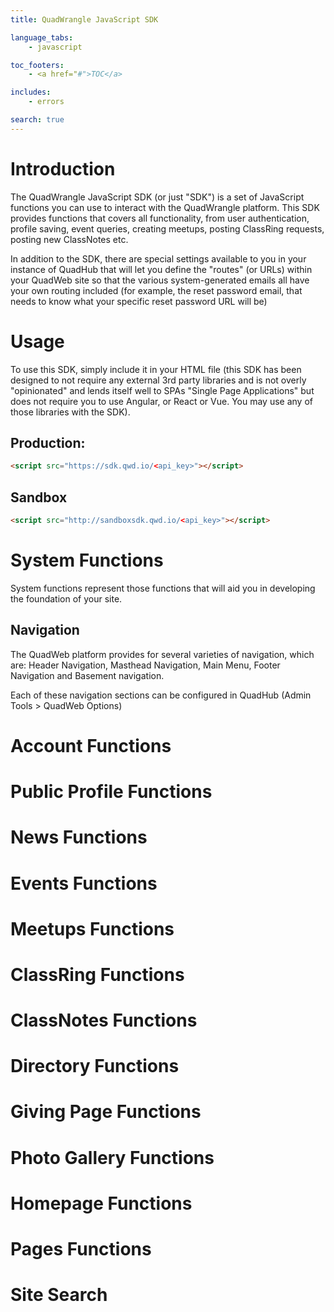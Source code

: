 ```yaml
---
title: QuadWrangle JavaScript SDK

language_tabs:
	- javascript

toc_footers:
	- <a href="#">TOC</a>

includes:
	- errors

search: true
---
```


# Introduction
The QuadWrangle JavaScript SDK (or just "SDK") is a set of JavaScript functions you can use to interact with the QuadWrangle platform. This SDK provides functions that covers all functionality, from user authentication, profile saving, event queries, creating meetups, posting ClassRing requests, posting new ClassNotes etc. 

In addition to the SDK, there are special settings available to you in your instance of QuadHub that will let you define the "routes" (or URLs) within your QuadWeb site so that the various system-generated emails all have your own routing included (for example, the reset password email, that needs to know what your specific reset password URL will be)

# Usage

To use this SDK, simply include it in your HTML file (this SDK has been designed to not require any external 3rd party libraries and is not overly "opinionated" and lends itself well to SPAs "Single Page Applications" but does not require you to use Angular, or React or Vue. You may use any of those libraries with the SDK). 

## Production:
```html
<script src="https://sdk.qwd.io/<api_key>"></script>
```

## Sandbox
```html
<script src="http://sandboxsdk.qwd.io/<api_key>"></script>
```

# System Functions

System functions represent those functions that will aid  you in developing the foundation of your site. 

## Navigation

The QuadWeb platform provides for several varieties of navigation, which are: Header Navigation, Masthead Navigation, Main Menu, Footer Navigation and Basement navigation. 

Each of these navigation sections can be configured in QuadHub (Admin Tools > QuadWeb Options)



# Account Functions

# Public Profile Functions

# News Functions

# Events Functions

# Meetups Functions

# ClassRing Functions

# ClassNotes Functions

# Directory Functions

# Giving Page Functions

# Photo Gallery Functions

# Homepage Functions

# Pages Functions

# Site Search
